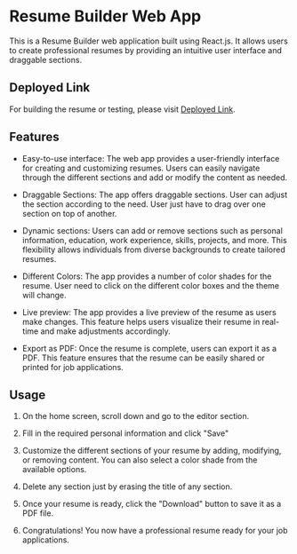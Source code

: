 # Resume Builder Web App

This is a Resume Builder web application built using React.js. It allows users to create professional resumes by providing an intuitive user interface and draggable sections.

## Deployed Link
For building the resume or testing, please visit [Deployed Link](https://elevateresume.netlify.app/).

## Features

- Easy-to-use interface: The web app provides a user-friendly interface for creating and customizing resumes. Users can easily navigate through the different sections and add or modify the content as needed.

- Draggable Sections: The app offers draggable sections. User can adjust the section according to the need. User just have to drag over one section on top of another.

- Dynamic sections: Users can add or remove sections such as personal information, education, work experience, skills, projects, and more. This flexibility allows individuals from diverse backgrounds to create tailored resumes.

- Different Colors: The app provides a number of color shades for the resume. User need to click on the different color boxes and the theme will change.

- Live preview: The app provides a live preview of the resume as users make changes. This feature helps users visualize their resume in real-time and make adjustments accordingly.

- Export as PDF: Once the resume is complete, users can export it as a PDF. This feature ensures that the resume can be easily shared or printed for job applications.


## Usage

1. On the home screen, scroll down and go to the editor section.

2. Fill in the required personal information and click "Save"

3. Customize the different sections of your resume by adding, modifying, or removing content. You can also select a color shade from the available options.

4. Delete any section just by erasing the title of any section.

5. Once your resume is ready, click the "Download" button to save it as a PDF file.

6. Congratulations! You now have a professional resume ready for your job applications.





